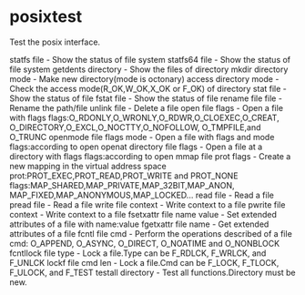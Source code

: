 # posixtestTest the posix interface.statfs file                       - Show the status of file systemstatfs64 file                     - Show the status of file systemgetdents directory                - Show the files of directorymkdir directory  mode             - Make new directory(mode is octonary)access directory  mode            - Check the access mode(R_OK,W_OK,X_OK or F_OK) of directorystat file                         - Show the status of filefstat file                        - Show the status of filerename file file                  - Rename the path/fileunlink file                       - Delete a fileopen file flags                   - Open a file with flags                                    flags:O_RDONLY,O_WRONLY,O_RDWR,O_CLOEXEC,O_CREAT,                                          O_DIRECTORY,O_EXCL,O_NOCTTY,O_NOFOLLOW,                                          O_TMPFILE,and O_TRUNCopenmode file flags mode          - Open a file with flags and mode                                    flags:according to openopenat directory file flags       - Open a file at a directory with flags                                    flags:according to openmmap file prot flags              - Create a new mapping in the virtual address space                                    prot:PROT_EXEC,PROT_READ,PROT_WRITE and PROT_NONE                                    flags:MAP_SHARED,MAP_PRIVATE,MAP_32BIT,MAP_ANON,                                          MAP_FIXED,MAP_ANONYMOUS,MAP_LOCKED...read file                         - Read a filepread file                        - Read a filewrite file context                - Write context to a filepwrite file context               - Write context to a filefsetxattr file name value         - Set extended attributes of a file with name:valuefgetxattr file name               - Get extended attributes of a filefcntl file cmd                    - Perform the operations described of a file                                    cmd: O_APPEND, O_ASYNC, O_DIRECT, O_NOATIME and O_NONBLOCKfcntllock file type               - Lock a file.Type can be F_RDLCK, F_WRLCK, and F_UNLCKlockf file cmd len                - Lock a file.Cmd can be F_LOCK, F_TLOCK, F_ULOCK, and F_TESTtestall directory                 - Test all functions.Directory must be new.